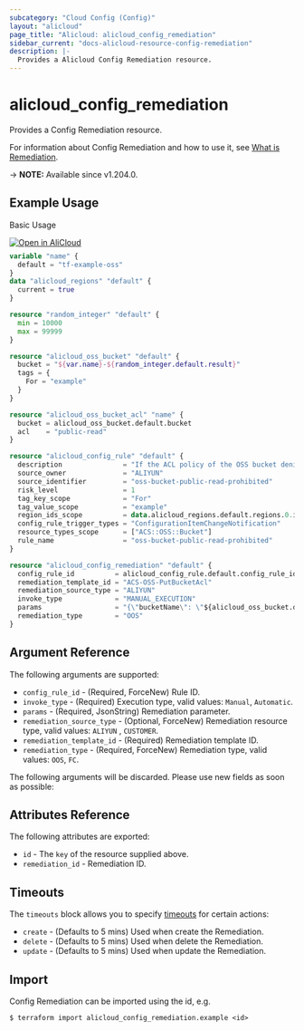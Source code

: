 ```yaml
---
subcategory: "Cloud Config (Config)"
layout: "alicloud"
page_title: "Alicloud: alicloud_config_remediation"
sidebar_current: "docs-alicloud-resource-config-remediation"
description: |-
  Provides a Alicloud Config Remediation resource.
---
```


# alicloud_config_remediation

Provides a Config Remediation resource.

For information about Config Remediation and how to use it, see [What is Remediation](https://www.alibabacloud.com/help/en/cloud-config/latest/api-config-2020-09-07-createremediation).

-> **NOTE:** Available since v1.204.0.

## Example Usage

Basic Usage

<div style="display: block;margin-bottom: 40px;"><div class="oics-button" style="float: right;position: absolute;margin-bottom: 10px;">
  <a href="https://api.aliyun.com/api-tools/terraform?resource=alicloud_config_remediation&exampleId=081a4610-7ed5-b544-d0f2-b74c7296a64f3eeac0da&activeTab=example&spm=docs.r.config_remediation.0.081a46107e&intl_lang=EN_US" target="_blank">
    <img alt="Open in AliCloud" src="https://img.alicdn.com/imgextra/i1/O1CN01hjjqXv1uYUlY56FyX_!!6000000006049-55-tps-254-36.svg" style="max-height: 44px; max-width: 100%;">
  </a>
</div></div>

```terraform
variable "name" {
  default = "tf-example-oss"
}
data "alicloud_regions" "default" {
  current = true
}

resource "random_integer" "default" {
  min = 10000
  max = 99999
}

resource "alicloud_oss_bucket" "default" {
  bucket = "${var.name}-${random_integer.default.result}"
  tags = {
    For = "example"
  }
}

resource "alicloud_oss_bucket_acl" "name" {
  bucket = alicloud_oss_bucket.default.bucket
  acl    = "public-read"
}

resource "alicloud_config_rule" "default" {
  description               = "If the ACL policy of the OSS bucket denies read access from the Internet, the configuration is considered compliant."
  source_owner              = "ALIYUN"
  source_identifier         = "oss-bucket-public-read-prohibited"
  risk_level                = 1
  tag_key_scope             = "For"
  tag_value_scope           = "example"
  region_ids_scope          = data.alicloud_regions.default.regions.0.id
  config_rule_trigger_types = "ConfigurationItemChangeNotification"
  resource_types_scope      = ["ACS::OSS::Bucket"]
  rule_name                 = "oss-bucket-public-read-prohibited"
}

resource "alicloud_config_remediation" "default" {
  config_rule_id          = alicloud_config_rule.default.config_rule_id
  remediation_template_id = "ACS-OSS-PutBucketAcl"
  remediation_source_type = "ALIYUN"
  invoke_type             = "MANUAL_EXECUTION"
  params                  = "{\"bucketName\": \"${alicloud_oss_bucket.default.bucket}\", \"regionId\": \"${data.alicloud_regions.default.regions.0.id}\", \"permissionName\": \"private\"}"
  remediation_type        = "OOS"
}
```

## Argument Reference

The following arguments are supported:
* `config_rule_id` - (Required, ForceNew) Rule ID.
* `invoke_type` - (Required) Execution type, valid values: `Manual`, `Automatic`.
* `params` - (Required, JsonString) Remediation parameter.
* `remediation_source_type` - (Optional, ForceNew) Remediation resource type, valid values: `ALIYUN` , `CUSTOMER`.
* `remediation_template_id` - (Required) Remediation template ID.
* `remediation_type` - (Required, ForceNew) Remediation type, valid values: `OOS`, `FC`.

The following arguments will be discarded. Please use new fields as soon as possible:



## Attributes Reference

The following attributes are exported:
* `id` - The `key` of the resource supplied above.
* `remediation_id` - Remediation ID.

## Timeouts

The `timeouts` block allows you to specify [timeouts](https://www.terraform.io/docs/configuration-0-11/resources.html#timeouts) for certain actions:
* `create` - (Defaults to 5 mins) Used when create the Remediation.
* `delete` - (Defaults to 5 mins) Used when delete the Remediation.
* `update` - (Defaults to 5 mins) Used when update the Remediation.

## Import

Config Remediation can be imported using the id, e.g.

```shell
$ terraform import alicloud_config_remediation.example <id>
```